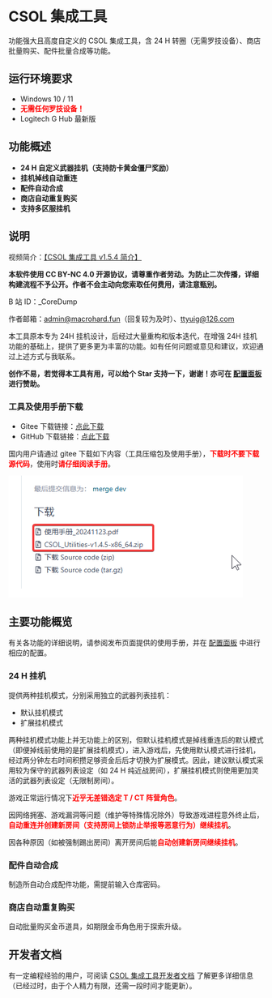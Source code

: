 # CSOL 集成工具

功能强大且高度自定义的 CSOL 集成工具，含 24 H 转圈（无需罗技设备）、商店批量购买、配件批量合成等功能。

## 运行环境要求

- Windows 10 / 11
- <b style="color:red">无需任何罗技设备！</b>
- Logitech G Hub 最新版

## 功能概述

- **24 H 自定义武器挂机（支持防卡黄金僵尸奖励）**
- **挂机掉线自动重连**
- **配件自动合成**
- **商店自动重复购买**
- **支持多区服挂机**

## 说明

视频简介：[【CSOL 集成工具 v1.5.4 简介】](https://www.bilibili.com/video/BV1xyxgzWEiL/?share_source=copy_web&vd_source=ecf11699925deac30da81ec78c8ec602)

**本软件使用 CC BY-NC 4.0 开源协议，请尊重作者劳动。为防止二次传播，详细构建流程不予公开。作者不会主动向您索取任何费用，请注意甄别。**

B 站 ID：_CoreDump

作者邮箱：admin@macrohard.fun（回复较为及时）、ttyuig@126.com

本工具原本专为 24H 挂机设计，后经过大量重构和版本迭代，在增强 24H 挂机功能的基础上，提供了更多更为丰富的功能。如有任何问题或意见和建议，欢迎通过上述方式与我联系。

**创作不易，若觉得本工具有用，可以给个 Star 支持一下，谢谢！亦可在 [配置面板](https://www.macrohard.fun/CSOL-Utilities/panel/) 进行赞助。**

### 工具及使用手册下载

- Gitee 下载链接：<a href="https://gitee.com/silver1867/csol-24-h/releases">点此下载</a>
- GitHub 下载链接：<a href="https://github.com/UserNameUnavailableIsUnavailable/CSOL-Utilities/releases">点此下载</a>

国内用户请通过 gitee 下载如下内容（工具压缩包及使用手册），<b style="color:red">下载时不要下载源代码</b>，使用时<b style="color:red">请仔细阅读手册</b>。

<img src="contents_to_download.png" />

## 主要功能概览

有关各功能的详细说明，请参阅发布页面提供的使用手册，并在 [配置面板](http://www.macrohard.fun/CSOL-Utilities/panel) 中进行相应的配置。

### 24 H 挂机

提供两种挂机模式，分别采用独立的武器列表挂机：

- 默认挂机模式
- 扩展挂机模式

两种挂机模式功能上并无功能上的区别，但默认挂机模式是掉线重连后的默认模式（即便掉线前使用的是扩展挂机模式），进入游戏后，先使用默认模式进行挂机，经过两分钟左右时间积攒足够资金后后才切换为扩展模式。因此，建议默认模式采用较为保守的武器列表设定（如 24 H 纯近战房间），扩展挂机模式则使用更加灵活的武器列表设定（无限制房间）。

游戏正常运行情况下<b style="color:red">近乎无差错选定 T / CT 阵营角色</b>。

因网络拥塞、游戏漏洞等问题（维护等特殊情况除外）导致游戏进程意外终止后，<b style="color:red">自动重连并创建新房间（支持房间上锁防止举报等恶意行为）继续挂机</b>。

因各种原因（如被强制踢出房间）离开房间后能<b style="color:red">自动创建新房间继续挂机</b>。

### 配件自动合成

制造所自动合成配件功能，需提前输入仓库密码。

### 商店自动重复购买

自动批量购买金币道具，如期限金币角色用于探索升级。

## 开发者文档

有一定编程经验的用户，可阅读 [CSOL 集成工具开发者文档](https://blog.macrohard.fun/CSOL-Utilities/) 了解更多详细信息（已经过时，由于个人精力有限，还需一段时间才能更新）。